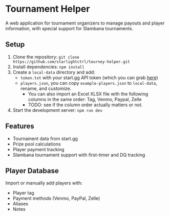 # Tournament Helper

A web application for tournament organizers to manage payouts and player information, with special support for Slambana tournaments.

## Setup

1. Clone the repository: `git clone https://github.com/starlightctrl/tourney-helper.git`
2. Install dependencies: `npm install`
3. Create a `local-data` directory and add:
   - `token.txt` with your start.gg API token (which you can grab [here](https://start.gg/admin/profile/developer))
   - `players.json`, you can copy `example-players.json` to `local-data`, rename, and customize.
      - You can also import an Excel XLSX file with the following columns in the same order: Tag, Venmo, Paypal, Zelle
      - TODO: see if the column order actually matters or not.
4. Start the development server: `npm run dev`

## Features

- Tournament data from start.gg
- Prize pool calculations
- Player payment tracking
- Slambana tournament support with first-timer and DQ tracking

## Player Database

Import or manually add players with:
- Player tag
- Payment methods (Venmo, PayPal, Zelle)
- Aliases
- Notes
